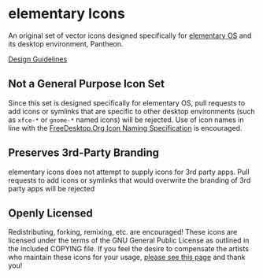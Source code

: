 # elementary Icons
An original set of vector icons designed specifically for [elementary OS](http://elementary.io) and its desktop environment, Pantheon.

[Design Guidelines](http://elementary.io/docs/human-interface-guidelines#iconography)

## Not a General Purpose Icon Set
Since this set is designed specifically for elementary OS, pull requests to add icons or symlinks that are specific to other desktop environments (such as `xfce-*` or `gnome-*` named icons) will be rejected. Use of icon names in line with the [FreeDesktop.Org Icon Naming Specification](http://standards.freedesktop.org/icon-naming-spec/icon-naming-spec-latest.html) is encouraged.

## Preserves 3rd-Party Branding
elementary icons does not attempt to supply icons for 3rd party apps. Pull requests to add icons or symlinks that would overwrite the branding of 3rd party apps will be rejected

## Openly Licensed
Redistributing, forking, remixing, etc. are encouraged! These icons are licensed under the terms of the GNU General Public License as outlined in the included COPYING file. If you feel the desire to compensate the artists who maintain these icons for your usage, [please see this page](http://elementary.io/get-involved#funding) and thank you!
